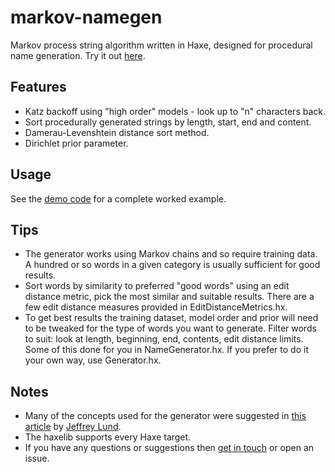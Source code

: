# markov-namegen

Markov process string algorithm written in Haxe, designed for procedural name generation. Try it out [here](http://www.samcodes.co.uk/project/markov-namegen/).

## Features
* Katz backoff using "high order" models - look up to "n" characters back.
* Sort procedurally generated strings by length, start, end and content.
* Damerau-Levenshtein distance sort method.
* Dirichlet prior parameter.

## Usage

See the [demo code](https://github.com/Tw1ddle/MarkovNameGenerator) for a complete worked example.
	
## Tips
* The generator works using Markov chains and so require training data. A hundred or so words in a given category is usually sufficient for good results.
* Sort words by similarity to preferred "good words" using an edit distance metric, pick the most similar and suitable results. There are a few edit distance measures provided in EditDistanceMetrics.hx.
* To get best results the training dataset, model order and prior will need to be tweaked for the type of words you want to generate. Filter words to suit: look at length, beginning, end, contents, edit distance limits. Some of this done for you in NameGenerator.hx. If you prefer to do it your own way, use Generator.hx.

## Notes
* Many of the concepts used for the generator were suggested in [this article](http://www.roguebasin.com/index.php?title=Names_from_a_high_order_Markov_Process_and_a_simplified_Katz_back-off_scheme) by [Jeffrey Lund](https://github.com/jlund3).
* The haxelib supports every Haxe target.
* If you have any questions or suggestions then [get in touch](http://samcodes.co.uk/contact) or open an issue.